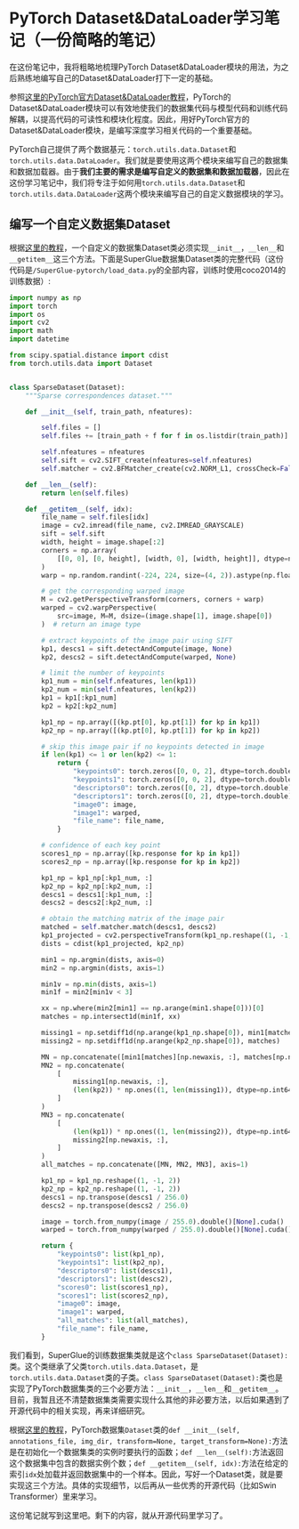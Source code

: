 # PyTorch Dataset&DataLoader学习笔记（一份简略的笔记）

在这份笔记中，我将粗略地梳理PyTorch Dataset&DataLoader模块的用法，为之后熟练地编写自己的Dataset&DataLoader打下一定的基础。

参照[这里的PyTorch官方Dataset&DataLoader教程](https://pytorch.org/tutorials/beginner/basics/data_tutorial.html)，PyTorch的Dataset&DataLoader模块可以有效地使我们的数据集代码与模型代码和训练代码解耦，以提高代码的可读性和模块化程度。因此，用好PyTorch官方的Dataset&DataLoader模块，是编写深度学习相关代码的一个重要基础。

PyTorch自己提供了两个数据基元：`torch.utils.data.Dataset`和`torch.utils.data.DataLoader`。我们就是要使用这两个模块来编写自己的数据集和数据加载器。由于**我们主要的需求是编写自定义的数据集和数据加载器**，因此在这份学习笔记中，我们将专注于如何用`torch.utils.data.Dataset`和`torch.utils.data.DataLoader`这两个模块来编写自己的自定义数据模块的学习。

## 编写一个自定义数据集Dataset

根据[这里的教程](https://pytorch.org/tutorials/beginner/basics/data_tutorial.html#creating-a-custom-dataset-for-your-files)，一个自定义的数据集Dataset类必须实现`__init__`，`__len__`和`__getitem__`这三个方法。下面是SuperGlue数据集Dataset类的完整代码（这份代码是`/SuperGlue-pytorch/load_data.py`的全部内容，训练时使用coco2014的训练数据）:
``` python
import numpy as np
import torch
import os
import cv2
import math
import datetime

from scipy.spatial.distance import cdist
from torch.utils.data import Dataset


class SparseDataset(Dataset):
    """Sparse correspondences dataset."""

    def __init__(self, train_path, nfeatures):

        self.files = []
        self.files += [train_path + f for f in os.listdir(train_path)]

        self.nfeatures = nfeatures
        self.sift = cv2.SIFT_create(nfeatures=self.nfeatures)
        self.matcher = cv2.BFMatcher_create(cv2.NORM_L1, crossCheck=False)

    def __len__(self):
        return len(self.files)

    def __getitem__(self, idx):
        file_name = self.files[idx]
        image = cv2.imread(file_name, cv2.IMREAD_GRAYSCALE)
        sift = self.sift
        width, height = image.shape[:2]
        corners = np.array(
            [[0, 0], [0, height], [width, 0], [width, height]], dtype=np.float32
        )
        warp = np.random.randint(-224, 224, size=(4, 2)).astype(np.float32)

        # get the corresponding warped image
        M = cv2.getPerspectiveTransform(corners, corners + warp)
        warped = cv2.warpPerspective(
            src=image, M=M, dsize=(image.shape[1], image.shape[0])
        )  # return an image type

        # extract keypoints of the image pair using SIFT
        kp1, descs1 = sift.detectAndCompute(image, None)
        kp2, descs2 = sift.detectAndCompute(warped, None)

        # limit the number of keypoints
        kp1_num = min(self.nfeatures, len(kp1))
        kp2_num = min(self.nfeatures, len(kp2))
        kp1 = kp1[:kp1_num]
        kp2 = kp2[:kp2_num]

        kp1_np = np.array([(kp.pt[0], kp.pt[1]) for kp in kp1])
        kp2_np = np.array([(kp.pt[0], kp.pt[1]) for kp in kp2])

        # skip this image pair if no keypoints detected in image
        if len(kp1) <= 1 or len(kp2) <= 1:
            return {
                "keypoints0": torch.zeros([0, 0, 2], dtype=torch.double),
                "keypoints1": torch.zeros([0, 0, 2], dtype=torch.double),
                "descriptors0": torch.zeros([0, 2], dtype=torch.double),
                "descriptors1": torch.zeros([0, 2], dtype=torch.double),
                "image0": image,
                "image1": warped,
                "file_name": file_name,
            }

        # confidence of each key point
        scores1_np = np.array([kp.response for kp in kp1])
        scores2_np = np.array([kp.response for kp in kp2])

        kp1_np = kp1_np[:kp1_num, :]
        kp2_np = kp2_np[:kp2_num, :]
        descs1 = descs1[:kp1_num, :]
        descs2 = descs2[:kp2_num, :]

        # obtain the matching matrix of the image pair
        matched = self.matcher.match(descs1, descs2)
        kp1_projected = cv2.perspectiveTransform(kp1_np.reshape((1, -1, 2)), M)[0, :, :]
        dists = cdist(kp1_projected, kp2_np)

        min1 = np.argmin(dists, axis=0)
        min2 = np.argmin(dists, axis=1)

        min1v = np.min(dists, axis=1)
        min1f = min2[min1v < 3]

        xx = np.where(min2[min1] == np.arange(min1.shape[0]))[0]
        matches = np.intersect1d(min1f, xx)

        missing1 = np.setdiff1d(np.arange(kp1_np.shape[0]), min1[matches])
        missing2 = np.setdiff1d(np.arange(kp2_np.shape[0]), matches)

        MN = np.concatenate([min1[matches][np.newaxis, :], matches[np.newaxis, :]])
        MN2 = np.concatenate(
            [
                missing1[np.newaxis, :],
                (len(kp2)) * np.ones((1, len(missing1)), dtype=np.int64),
            ]
        )
        MN3 = np.concatenate(
            [
                (len(kp1)) * np.ones((1, len(missing2)), dtype=np.int64),
                missing2[np.newaxis, :],
            ]
        )
        all_matches = np.concatenate([MN, MN2, MN3], axis=1)

        kp1_np = kp1_np.reshape((1, -1, 2))
        kp2_np = kp2_np.reshape((1, -1, 2))
        descs1 = np.transpose(descs1 / 256.0)
        descs2 = np.transpose(descs2 / 256.0)

        image = torch.from_numpy(image / 255.0).double()[None].cuda()
        warped = torch.from_numpy(warped / 255.0).double()[None].cuda()

        return {
            "keypoints0": list(kp1_np),
            "keypoints1": list(kp2_np),
            "descriptors0": list(descs1),
            "descriptors1": list(descs2),
            "scores0": list(scores1_np),
            "scores1": list(scores2_np),
            "image0": image,
            "image1": warped,
            "all_matches": list(all_matches),
            "file_name": file_name,
        }
```
我们看到，SuperGlue的训练数据集类就是这个`class SparseDataset(Dataset):`类。这个类继承了父类`torch.utils.data.Dataset`，是`torch.utils.data.Dataset`类的子类。`class SparseDataset(Dataset):`类也是实现了PyTorch数据集类的三个必要方法：`__init__`，`__len__`和`__getitem__`。目前，我暂且还不清楚数据集类需要实现什么其他的非必要方法，以后如果遇到了开源代码中的相关实现，再来详细研究。

根据[这里的教程](https://pytorch.org/tutorials/beginner/basics/data_tutorial.html#creating-a-custom-dataset-for-your-files)，PyTorch数据集`Dataset`类的`def __init__(self, annotations_file, img_dir, transform=None, target_transform=None):`方法是在初始化一个数据集类的实例时要执行的函数；`def __len__(self):`方法返回这个数据集中包含的数据实例个数；`def __getitem__(self, idx):`方法在给定的索引`idx`处加载并返回数据集中的一个样本。因此，写好一个Dataset类，就是要实现这三个方法。具体的实现细节，以后再从一些优秀的开源代码（比如Swin Transformer）里来学习。

这份笔记就写到这里吧。剩下的内容，就从开源代码里学习了。
